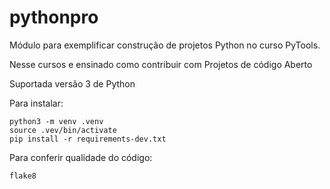 # pythonpro
Módulo para exemplificar construção de projetos Python no curso PyTools.

Nesse cursos e ensinado como contribuir com Projetos de código Aberto

Suportada versão 3 de Python

Para instalar:
```Console
python3 -m venv .venv
source .vev/bin/activate
pip install -r requirements-dev.txt

```

Para conferir qualidade do código:

```console
flake8
```